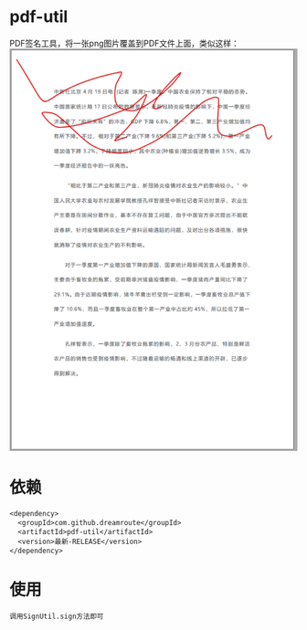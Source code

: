 # pdf-util
PDF签名工具，将一张png图片覆盖到PDF文件上面，类似这样：![Image text](https://raw.githubusercontent.com/Dreamroute/pdf-util/master/src/test/resources/result/result.png)

# 依赖
```
<dependency>
  <groupId>com.github.dreamroute</groupId>
  <artifactId>pdf-util</artifactId>
  <version>最新-RELEASE</version>
</dependency>
```

# 使用
```
调用SignUtil.sign方法即可
```
